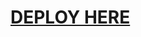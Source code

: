 # [DEPLOY HERE](https://dashboard.heroku.com/new?button-url=https%3A%2F%2Fgithub.com%2Fmokib795%2FACE-MANAGEMENT-BOT-OP&template=https%3A%2F%2Fgithub.com%2Fmokib795%2FACE-MANAGEMENT-BOT-OP)
</details
